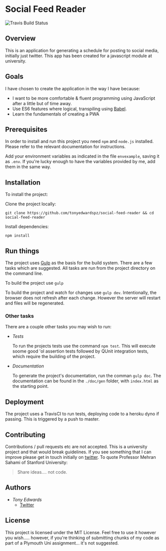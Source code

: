 # Social Feed Reader

![Travis Build Status](https://travis-ci.org/tonyedwardspz/social-feed-feeder.svg?branch=master "Travis Build Status")

## Overview
This is an application for generating a schedule for posting to social media,
initially just twitter. This app has been created for a javascript module at
university.

## Goals
I have chosen to create the application in the way I have because:

- I want to be more comfortable & fluent programming using JavaScript after a little but of time away.
- Use ES6 features where logical, transpiling using [Babel](https://babeljs.io/).
- Learn the fundamentals of creating a PWA

## Prerequisites

In order to  install and run this project you need `npm` and `node.js` installed. Please
refer to the relevant documentation for instructions.

Add your environment variables as indicated in the file `envexample`, saving it as `.env`.
If you're lucky enough to have the variables provided by me, add them in the same way.

## Installation
To install the project:

Clone the project locally:

```
git clone https://github.com/tonyedwardspz/social-feed-reader && cd social-feed-reader
```

Install dependencies:

```
npm install
```

## Run things

The project uses [Gulp](http://gulpjs.com/) as the basis for the build system. There
are a few tasks which are suggested. All tasks are run from the project directory
on the command line.

To build the project use `gulp`

To build the project and watch for changes use `gulp dev`. Intentionally, the browser
does not refresh after each change. However the server will restart and files will be
regenerated.

### Other tasks
There are a couple other tasks you may wish to run:

- *Tests*

    To run the projects tests use the command `npm test`. This will execute soome
    good 'ol assertion tests followed by QUnit integration tests, which require the
    building of the project.

- *Documentation*

    To generate the project's documentation, run the comman `gulp doc`. The documentation
    can be found in the `./doc/gen` folder, with `index.html` as the starting point.

## Deployment
The project uses a TravisCI to run tests, deploying code to a heroku dyno if passing.
This is triggered by a push to master.

## Contributing

Contributions / pull requests etc are not accepted. This is a university project and
that would break guidelines. If you see something that I can improve please get in touch
initially on [twitter](https://twitter.com/tonyedwardspz). To quote Professor Mehran Sahami of
Stanford University:

> Share ideas.... not code.

## Authors
- *Tony Edwards*
    - [Twitter](https://twitter.com/tonyedwardspz)

## License
This project is licensed under the MIT License. Feel free to use it however you wish..... however, if you're thinking of submitting
chunks of my code as part of a Plymouth Uni assignment... it's not suggested.
